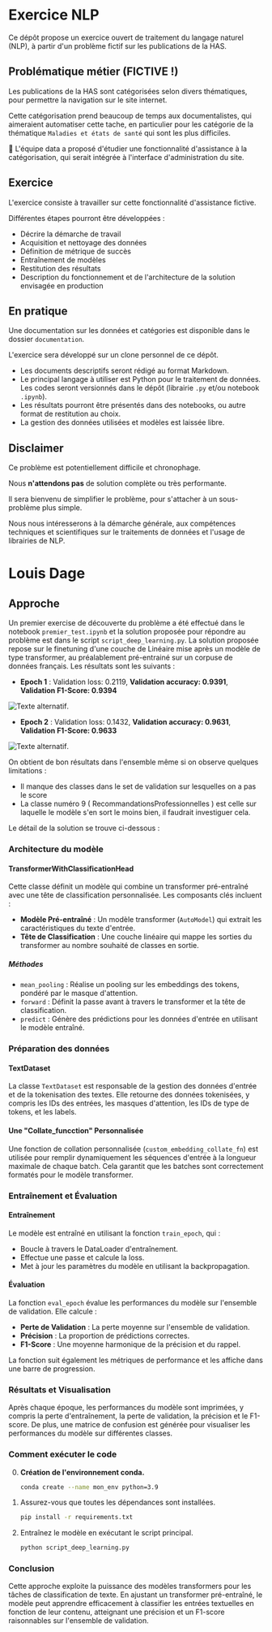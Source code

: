 # Exercice NLP

Ce dépôt propose un exercice ouvert de traitement du langage naturel (NLP), à partir d'un problème fictif sur les publications de la HAS.

## Problématique métier (FICTIVE !)

Les publications de la HAS sont catégorisées selon divers thématiques, pour permettre la navigation sur le site internet.

Cette catégorisation prend beaucoup de temps aux documentalistes, qui aimeraient automatiser cette tache, en particulier pour les catégorie de la thématique `Maladies et états de santé` qui sont les plus difficiles.

🚀 L'équipe data a proposé d'étudier une fonctionnalité d'assistance à la catégorisation, qui serait intégrée à l'interface d'administration du site.

## Exercice

L'exercice consiste à travailler sur cette fonctionnalité d'assistance fictive.

Différentes étapes pourront être développées :
- Décrire la démarche de travail
- Acquisition et nettoyage des données
- Définition de métrique de succès
- Entraînement de modèles 
- Restitution des résultats
- Description du fonctionnement et de l'architecture de la solution envisagée en production

## En pratique

Une documentation sur les données et catégories est disponible dans le dossier `documentation`.

L'exercice sera développé sur un clone personnel de ce dépôt.

- Les documents descriptifs seront rédigé au format Markdown.
- Le principal langage à utiliser est Python pour le traitement de données. Les codes seront versionnés dans le dépôt (librairie `.py` et/ou notebook `.ipynb`).
- Les résultats pourront être présentés dans des notebooks, ou autre format de restitution au choix.
- La gestion des données utilisées et modèles est laissée libre.

## Disclaimer

Ce problème est potentiellement difficile et chronophage. 

Nous **n'attendons pas** de solution complète ou très performante.

Il sera bienvenu de simplifier le problème, pour s'attacher à un sous-problème plus simple.

Nous nous intéresserons à la démarche générale, aux compétences techniques et scientifiques sur le traitements de données et l'usage de librairies de NLP.



# Louis Dage
## Approche 
Un premier exercise de découverte du problème a été effectué dans le notebook `premier_test.ipynb` et la solution proposée pour répondre au problème est dans le script `script_deep_learning.py`. La solution proposée repose sur le finetuning d'une couche de Linéaire mise après un modèle de type transformer, au préalablement pré-entrainé sur un corpuse de données français.
Les résultats sont les suivants : 
- **Epoch 1** : Validation loss: 0.2119, **Validation accuracy: 0.9391**, **Validation F1-Score: 0.9394**

![Texte alternatif](confusion_matrix_epoch_1.png "Matrice de Confusion epoch 1").

- **Epoch 2** : Validation loss: 0.1432, **Validation accuracy: 0.9631**, **Validation F1-Score: 0.9633**

![Texte alternatif](confusion_matrix_epoch_2.png "Matrice de Confusion epoch 2").

On obtient de bon résultats dans l'ensemble même si on observe quelques limitations : 
- Il manque des classes dans le set de validation sur lesquelles on a pas le score  
- La classe numéro 9 ( RecommandationsProfessionnelles ) est celle sur laquelle le modèle s'en sort le moins bien, il faudrait investiguer cela.

Le détail de la solution se trouve ci-dessous : 

### Architecture du modèle

#### TransformerWithClassificationHead

Cette classe définit un modèle qui combine un transformer pré-entraîné avec une tête de classification personnalisée. Les composants clés incluent :

- **Modèle Pré-entraîné** : Un modèle transformer (`AutoModel`) qui extrait les caractéristiques du texte d'entrée.
- **Tête de Classification** : Une couche linéaire qui mappe les sorties du transformer au nombre souhaité de classes en sortie.

##### Méthodes

- `mean_pooling` : Réalise un pooling sur les embeddings des tokens, pondéré par le masque d'attention.
- `forward` : Définit la passe avant à travers le transformer et la tête de classification.
- `predict` : Génère des prédictions pour les données d'entrée en utilisant le modèle entraîné.

### Préparation des données

#### TextDataset

La classe `TextDataset` est responsable de la gestion des données d'entrée et de la tokenisation des textes. Elle retourne des données tokenisées, y compris les IDs des entrées, les masques d'attention, les IDs de type de tokens, et les labels.

#### Une "Collate_funcction" Personnalisée

Une fonction de collation personnalisée (`custom_embedding_collate_fn`) est utilisée pour remplir dynamiquement les séquences d'entrée à la longueur maximale de chaque batch. Cela garantit que les batches sont correctement formatés pour le modèle transformer.

### Entraînement et Évaluation

#### Entraînement

Le modèle est entraîné en utilisant la fonction `train_epoch`, qui :

- Boucle à travers le DataLoader d'entraînement.
- Effectue une passe et calcule la loss.
- Met à jour les paramètres du modèle en utilisant la backpropagation.

#### Évaluation

La fonction `eval_epoch` évalue les performances du modèle sur l'ensemble de validation. Elle calcule :

- **Perte de Validation** : La perte moyenne sur l'ensemble de validation.
- **Précision** : La proportion de prédictions correctes.
- **F1-Score** : Une moyenne harmonique de la précision et du rappel.

La fonction suit également les métriques de performance et les affiche dans une barre de progression.

### Résultats et Visualisation

Après chaque époque, les performances du modèle sont imprimées, y compris la perte d'entraînement, la perte de validation, la précision et le F1-score. De plus, une matrice de confusion est générée pour visualiser les performances du modèle sur différentes classes.

### Comment exécuter le code

0. **Création de l'environnement conda.**
   ```bash
   conda create --name mon_env python=3.9
    ```
1. Assurez-vous que toutes les dépendances sont installées.
   ```bash
   pip install -r requirements.txt
    ```
3. Entraînez le modèle en exécutant le script principal.
   ```bash
   python script_deep_learning.py
    ```

### Conclusion

Cette approche exploite la puissance des modèles transformers pour les tâches de classification de texte. En ajustant un transformer pré-entraîné, le modèle peut apprendre efficacement à classifier les entrées textuelles en fonction de leur contenu, atteignant une précision et un F1-score raisonnables sur l'ensemble de validation.